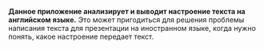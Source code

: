 **Данное приложение анализирует и выводит настроение текста на английском языке.**
Это может пригодиться для решения проблемы написания текста для презентации на иностранном языке, когда нужно понять, какое настроение передает текст.